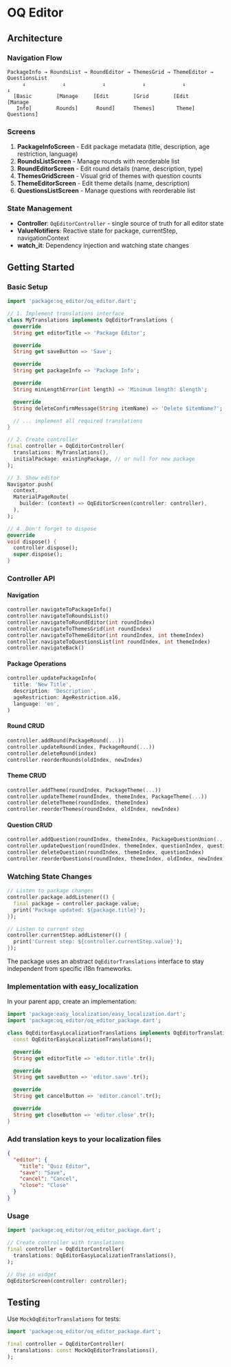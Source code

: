 # OQ Editor

## Architecture

### Navigation Flow

```Text
PackageInfo → RoundsList → RoundEditor → ThemesGrid → ThemeEditor → QuestionsList
     ↓            ↓            ↓            ↓            ↓            ↓
  [Basic        [Manage     [Edit        [Grid        [Edit       [Manage
   Info]        Rounds]      Round]      Themes]       Theme]     Questions]
```

### Screens

1. **PackageInfoScreen** - Edit package metadata (title, description, age restriction, language)
2. **RoundsListScreen** - Manage rounds with reorderable list
3. **RoundEditorScreen** - Edit round details (name, description, type)
4. **ThemesGridScreen** - Visual grid of themes with question counts
5. **ThemeEditorScreen** - Edit theme details (name, description)
6. **QuestionsListScreen** - Manage questions with reorderable list

### State Management

- **Controller**: `OqEditorController` - single source of truth for all editor state
- **ValueNotifiers**: Reactive state for package, currentStep, navigationContext
- **watch_it**: Dependency injection and watching state changes

## Getting Started

### Basic Setup

```dart
import 'package:oq_editor/oq_editor.dart';

// 1. Implement translations interface
class MyTranslations implements OqEditorTranslations {
  @override
  String get editorTitle => 'Package Editor';

  @override
  String get saveButton => 'Save';

  @override
  String get packageInfo => 'Package Info';

  @override
  String minLengthError(int length) => 'Minimum length: $length';

  @override
  String deleteConfirmMessage(String itemName) => 'Delete $itemName?';

  // ... implement all required translations
}

// 2. Create controller
final controller = OqEditorController(
  translations: MyTranslations(),
  initialPackage: existingPackage, // or null for new package
);

// 3. Show editor
Navigator.push(
  context,
  MaterialPageRoute(
    builder: (context) => OqEditorScreen(controller: controller),
  ),
);

// 4. Don't forget to dispose
@override
void dispose() {
  controller.dispose();
  super.dispose();
}
```

### Controller API

#### Navigation

```dart
controller.navigateToPackageInfo()
controller.navigateToRoundsList()
controller.navigateToRoundEditor(int roundIndex)
controller.navigateToThemesGrid(int roundIndex)
controller.navigateToThemeEditor(int roundIndex, int themeIndex)
controller.navigateToQuestionsList(int roundIndex, int themeIndex)
controller.navigateBack()
```

#### Package Operations

```dart
controller.updatePackageInfo(
  title: 'New Title',
  description: 'Description',
  ageRestriction: AgeRestriction.a16,
  language: 'en',
)
```

#### Round CRUD

```dart
controller.addRound(PackageRound(...))
controller.updateRound(index, PackageRound(...))
controller.deleteRound(index)
controller.reorderRounds(oldIndex, newIndex)
```

#### Theme CRUD

```dart
controller.addTheme(roundIndex, PackageTheme(...))
controller.updateTheme(roundIndex, themeIndex, PackageTheme(...))
controller.deleteTheme(roundIndex, themeIndex)
controller.reorderThemes(roundIndex, oldIndex, newIndex)
```

#### Question CRUD

```dart
controller.addQuestion(roundIndex, themeIndex, PackageQuestionUnion(...))
controller.updateQuestion(roundIndex, themeIndex, questionIndex, question)
controller.deleteQuestion(roundIndex, themeIndex, questionIndex)
controller.reorderQuestions(roundIndex, themeIndex, oldIndex, newIndex)
```

### Watching State Changes

```dart
// Listen to package changes
controller.package.addListener(() {
  final package = controller.package.value;
  print('Package updated: ${package.title}');
});

// Listen to current step
controller.currentStep.addListener(() {
  print('Current step: ${controller.currentStep.value}');
});
```

The package uses an abstract `OqEditorTranslations` interface to stay independent from specific i18n frameworks.

### Implementation with easy_localization

In your parent app, create an implementation:

```dart
import 'package:easy_localization/easy_localization.dart';
import 'package:oq_editor/oq_editor_package.dart';

class OqEditorEasyLocalizationTranslations implements OqEditorTranslations {
  const OqEditorEasyLocalizationTranslations();

  @override
  String get editorTitle => 'editor.title'.tr();

  @override
  String get saveButton => 'editor.save'.tr();

  @override
  String get cancelButton => 'editor.cancel'.tr();

  @override
  String get closeButton => 'editor.close'.tr();
}
```

### Add translation keys to your localization files

```json
{
  "editor": {
    "title": "Quiz Editor",
    "save": "Save",
    "cancel": "Cancel",
    "close": "Close"
  }
}
```

### Usage

```dart
import 'package:oq_editor/oq_editor_package.dart';

// Create controller with translations
final controller = OqEditorController(
  translations: OqEditorEasyLocalizationTranslations(),
);

// Use in widget
OqEditorScreen(controller: controller);
```

## Testing

Use `MockOqEditorTranslations` for tests:

```dart
import 'package:oq_editor/oq_editor_package.dart';

final controller = OqEditorController(
  translations: const MockOqEditorTranslations(),
);
```

